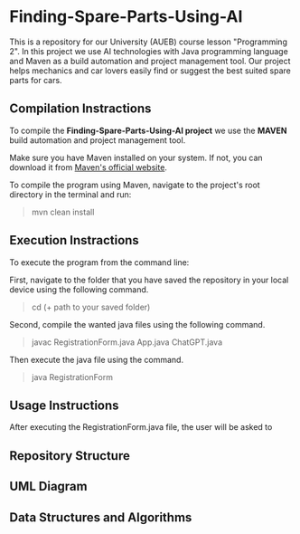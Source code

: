 # Finding-Spare-Parts-Using-AI
This is a repository for our University (AUEB) course lesson "Programming 2".  In this project we use AI technologies with Java programming language and Maven as a build automation and project management tool. Our project helps mechanics and car lovers easily find or suggest the best suited spare parts for cars.

## Compilation Instractions

To compile the **Finding-Spare-Parts-Using-AI project** we use the **MAVEN** build automation and project management tool.

Make sure you have Maven installed on your system. If not, you can download it from [Maven's official website](https://maven.apache.org/download.cgi).

To compile the program using Maven, navigate to the project's root directory in the terminal and run:

> mvn clean install

## Execution Instractions

To execute the program from the command line:

First, navigate to the folder that you have saved the repository in your local device using the following command.

> cd (+ path to your saved folder)

Second, compile the wanted java files using the following command.

> javac RegistrationForm.java App.java ChatGPT.java

Then execute the java file using the command.

> java RegistrationForm

## Usage Instructions

After executing the RegistrationForm.java file, the user will be asked to 

## Repository Structure

## UML Diagram

## Data Structures and Algorithms
